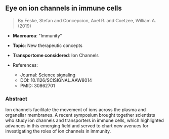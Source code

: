 ## Eye on ion channels in immune cells

> By Feske, Stefan and Concepcion, Axel R. and Coetzee, William A. (2019)

- **Macroarea**: "Immunity"
- **Topic**: New therapeutic concepts
- **Transportome considered**: Ion Channels

- References:
  - Journal: Science signaling
  - DOI: 10.1126/SCISIGNAL.AAW8014
  - PMID: 30862701

### Abstract

Ion channels facilitate the movement of ions across the plasma and organellar membranes. A recent symposium brought together scientists who study ion channels and transporters in immune cells, which highlighted advances in this emerging field and served to chart new avenues for investigating the roles of ion channels in immunity.
